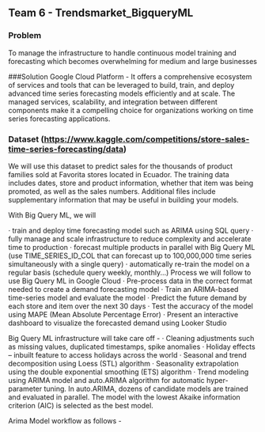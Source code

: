 ## Team 6 - Trendsmarket_BigqueryML

### Problem
To manage the infrastructure to handle continuous model training and forecasting which becomes overwhelming for medium and large businesses

###Solution
Google Cloud Platform - It offers a comprehensive ecosystem of services and tools that can be leveraged to build, train, and deploy advanced time series forecasting models efficiently and at scale. The managed services, scalability, and integration between different components make it a compelling choice for organizations working on time series forecasting applications.

### Dataset (https://www.kaggle.com/competitions/store-sales-time-series-forecasting/data)
We will use this dataset to predict sales for the thousands of product families sold at Favorita stores located in Ecuador. The training data includes dates, store and product information, whether that item was being promoted, as well as the sales numbers. Additional files include supplementary information that may be useful in building your models.


With Big Query ML, we will

·   	train and deploy time forecasting model such as ARIMA using SQL query
·   	fully manage and scale infrastructure to reduce complexity and accelerate time to production
·   	forecast multiple products in parallel with Big Query ML (use TIME_SERIES_ID_COL that can forecast up to 100,000,000 time series simultaneously with a single query)
·   	automatically re-train the model on a regular basis (schedule query weekly, monthly...)
Process we will follow to use Big Query ML in Google Cloud
·   	Pre-process data in the correct format needed to create a demand forecasting model
·   	Train an ARIMA-based time-series model and evaluate the model
·   	Predict the future demand by each store and item over the next 30 days
·   	Test the accuracy of the model using MAPE (Mean Absolute Percentage Error)
·   	Present an interactive dashboard to visualize the forecasted demand using Looker Studio


Big Query ML infrastructure will take care off -
·   	Cleaning adjustments such as missing values, duplicated timestamps, spike anomalies
·   	Holiday effects – inbuilt feature to access holidays across the world
·   	Seasonal and trend decomposition using Loess (STL) algorithm
·   	Seasonality extrapolation using the double exponential smoothing (ETS) algorithm
·   	Trend modeling using ARIMA model and auto.ARIMA algorithm for automatic hyper-parameter tuning. In auto.ARIMA, dozens of candidate models are trained and evaluated in parallel. The model with the lowest Akaike information criterion (AIC) is selected as the best model.

Arima Model workflow as follows -
